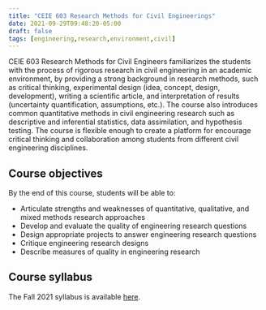 ```yaml
---
title: "CEIE 603 Research Methods for Civil Engineerings"
date: 2021-09-29T09:48:20-05:00
draft: false
tags: [engineering,research,environment,civil]
---
```


CEIE 603 Research Methods for Civil Engineers familiarizes the students with the process of rigorous research in civil engineering in an academic environment, by providing a strong background in research methods, such as critical thinking, experimental design (idea, concept, design, development), writing a scientific article, and interpretation of results (uncertainty quantification, assumptions, etc.). The course also introduces common quantitative methods in civil engineering research such as descriptive and inferential statistics, data assimilation, and hypothesis testing. The course is flexible enough to create a platform for encourage critical thinking and collaboration among students from different civil engineering disciplines.

## Course objectives
By the end of this course, students will be able to:
 - Articulate strengths and weaknesses of quantitative, qualitative, and mixed methods research approaches
 - Develop and evaluate the quality of engineering research questions
 - Design appropriate projects to answer engineering research questions
 - Critique engineering research designs
 - Describe measures of quality in engineering research

## Course syllabus
The Fall 2021 syllabus is available [here](https://www.dropbox.com/s/agbnboz0bipc0nn/CEIE_603_Syllabus20210825.pdf?dl=0).




